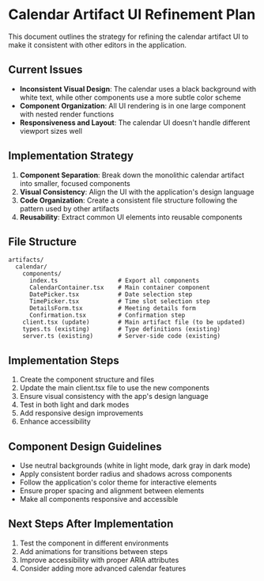 # Calendar Artifact UI Refinement Plan

This document outlines the strategy for refining the calendar artifact UI to make it consistent with other editors in the application.

## Current Issues

- **Inconsistent Visual Design**: The calendar uses a black background with white text, while other components use a more subtle color scheme
- **Component Organization**: All UI rendering is in one large component with nested render functions
- **Responsiveness and Layout**: The calendar UI doesn't handle different viewport sizes well

## Implementation Strategy

1. **Component Separation**: Break down the monolithic calendar artifact into smaller, focused components
2. **Visual Consistency**: Align the UI with the application's design language
3. **Code Organization**: Create a consistent file structure following the pattern used by other artifacts
4. **Reusability**: Extract common UI elements into reusable components

## File Structure

```
artifacts/
  calendar/
    components/
      index.ts                 # Export all components
      CalendarContainer.tsx    # Main container component
      DatePicker.tsx           # Date selection step
      TimePicker.tsx           # Time slot selection step
      DetailsForm.tsx          # Meeting details form
      Confirmation.tsx         # Confirmation step
    client.tsx (update)        # Main artifact file (to be updated)
    types.ts (existing)        # Type definitions (existing)
    server.ts (existing)       # Server-side code (existing)
```

## Implementation Steps

1. Create the component structure and files
2. Update the main client.tsx file to use the new components
3. Ensure visual consistency with the app's design language
4. Test in both light and dark modes
5. Add responsive design improvements
6. Enhance accessibility

## Component Design Guidelines

- Use neutral backgrounds (white in light mode, dark gray in dark mode)
- Apply consistent border radius and shadows across components
- Follow the application's color theme for interactive elements
- Ensure proper spacing and alignment between elements
- Make all components responsive and accessible

## Next Steps After Implementation

1. Test the component in different environments
2. Add animations for transitions between steps
3. Improve accessibility with proper ARIA attributes
4. Consider adding more advanced calendar features 
